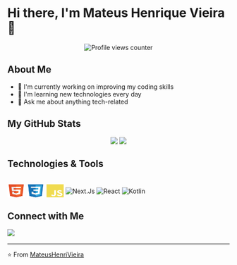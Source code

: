 # Hi there, I'm Mateus Henrique Vieira 👋

<div align="center">
  <img src="https://komarev.com/ghpvc/?username=MateusHenriVieira&color=blue" alt="Profile views counter" />
</div>

## About Me
- 🔭 I'm currently working on improving my coding skills
- 🌱 I'm learning new technologies every day
- 💬 Ask me about anything tech-related

## My GitHub Stats

<div align="center">
  <img height="180em" src="https://github-readme-stats.vercel.app/api?username=MateusHenriVieira&show_icons=true&theme=dracula&include_all_commits=true&count_private=true"/>
  <img height="180em" src="https://github-readme-stats.vercel.app/api/top-langs/?username=MateusHenriVieira&layout=compact&langs_count=7&theme=dracula"/>
</div>

## Technologies & Tools
<div style="display: inline_block"><br>
  <img align="center" alt="HTML" height="30" width="40" src="https://raw.githubusercontent.com/devicons/devicon/master/icons/html5/html5-original.svg">
  <img align="center" alt="CSS" height="30" width="40" src="https://raw.githubusercontent.com/devicons/devicon/master/icons/css3/css3-original.svg">
  <img align="center" alt="JavaScript" height="30" width="40" src="https://raw.githubusercontent.com/devicons/devicon/master/icons/javascript/javascript-plain.svg">
  <img align="center" alt="Next.Js" height="30" width="40" src="https://upload.wikimedia.org/wikipedia/commons/8/8e/Nextjs-logo.svg">
  <img align="center" alt="React" height="30" width="40" src="https://upload.wikimedia.org/wikipedia/commons/a/a7/React-icon.svg">
  <img align="center" alt="Kotlin" height="30" width="40" src="https://upload.wikimedia.org/wikipedia/commons/d/d4/Kotlin_logo.svg">
  <!-- Add more technology icons as needed -->
</div>

## Connect with Me
<div> 
  <!-- Add your social media links here -->
  <a href="https://www.linkedin.com/in/mateushenrivieira" target="_blank">
    <img src="https://img.shields.io/badge/-LinkedIn-%230077B5?style=for-the-badge&logo=linkedin&logoColor=white" target="_blank">
  </a>
</div>

---

⭐️ From [MateusHenriVieira](https://github.com/MateusHenriVieira)
